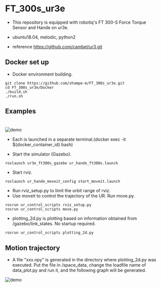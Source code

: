 # FT_300s_ur3e
- This repository is equipped with robotiq's FT 300-S Force Torque Sensor and Hande on ur3e.

- ubuntu18.04, melodic, python2

- reference https://github.com/cambel/ur3.git

## Docker set up
- Docker environment building.
```
git clone https://github.com/shumpe-m/FT_300s_ur3e.git
cd FT_300s_ur3e/Docker
./build.sh
./run.sh
```
## Examples
# 

![demo](https://raw.github.com/wiki/shumpe-m/ur3e_tutorial/images/motion.gif)
- Each is launched in a separate terminal.(docker exec -it ${docker_container_id} bash)

- Start the simulator (Gazebo).
```
roslaunch ur3e_ft300s_gazebo ur_hande_ft300s.launch
```
- Start rviz.
```
roslaunch ur_hande_moveit_config start_moveit.launch

```
- Run rviz_setup.py to limit the orbit range of rviz.
- Use moveit to control the trajectory of the UR. Run move.py.
```
rosrun ur_control_scripts rviz_setup.py 
rosrun ur_control_scripts move.py 
```
- plotting_2d.py is plotting based on information obtained from /gazebo/link_states. No startup required.
```
rosrun ur_control_scripts plotting_2d.py 
```


## Motion trajectory
- A file "xxx.npy" is generated in the directory where plotting_2d.py was executed. Put the file in /space_data, change the loadfile name of data_plot.py and run it, and the following graph will be generated.

![demo](https://raw.github.com/wiki/shumpe-m/ur3e_tutorial/images/motion.png)